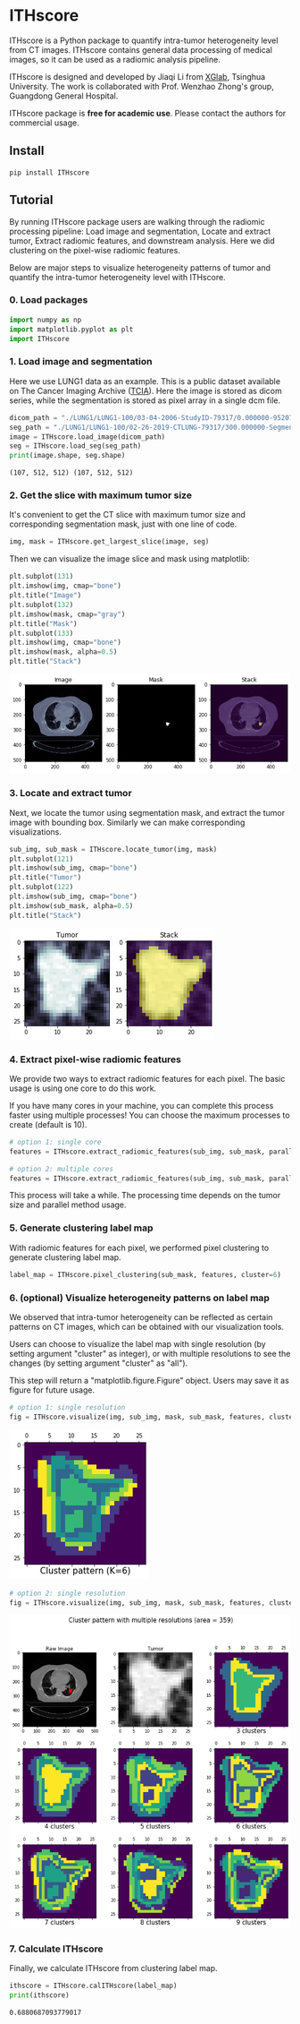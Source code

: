 # ITHscore

ITHscore is a Python package to quantify intra-tumor heterogeneity level from CT images. ITHscore contains general data processing of medical images, so it can be used as a radiomic analysis pipeline.

ITHscore is designed and developed by Jiaqi Li from [XGlab](http://bioinfo.au.tsinghua.edu.cn/member/xuegonglab/ ), Tsinghua University. The work is collaborated with Prof. Wenzhao Zhong's group, Guangdong General Hospital.

ITHscore package is **free for academic use**. Please contact the authors for commercial usage.

## Install

```
pip install ITHscore
```

## Tutorial

By running ITHscore package users are walking through the radiomic processing pipeline: Load image and segmentation, Locate and extract tumor, Extract radiomic features, and downstream analysis. Here we did clustering on the pixel-wise radiomic features.   

Below are major steps to visualize heterogeneity patterns of tumor and quantify the intra-tumor heterogeneity level with ITHscore.

### 0. Load packages

```python
import numpy as np
import matplotlib.pyplot as plt
import ITHscore
```

### 1. Load image and segmentation

Here we use LUNG1 data as an example. This is a public dataset available on The Cancer Imaging Archive ([TCIA](https://www.cancerimagingarchive.net/)). Here the image is stored as dicom series, while the segmentation is stored as pixel array in a single dcm file.


```python
dicom_path = "./LUNG1/LUNG1-100/03-04-2006-StudyID-79317/0.000000-95207/"
seg_path = "./LUNG1/LUNG1-100/02-26-2019-CTLUNG-79317/300.000000-Segmentation-44198/1-1.dcm"
image = ITHscore.load_image(dicom_path)
seg = ITHscore.load_seg(seg_path)
print(image.shape, seg.shape)
```

```
(107, 512, 512) (107, 512, 512)
```


### 2. Get the slice with maximum tumor size

It's convenient to get the CT slice with maximum tumor size and corresponding segmentation mask, just with one line of code.

```python
img, mask = ITHscore.get_largest_slice(image, seg)
```

Then we can visualize the image slice and mask using matplotlib:

```python
plt.subplot(131)
plt.imshow(img, cmap="bone")
plt.title("Image")
plt.subplot(132)
plt.imshow(mask, cmap="gray")
plt.title("Mask")
plt.subplot(133)
plt.imshow(img, cmap="bone")
plt.imshow(mask, alpha=0.5)
plt.title("Stack")
```

![p1](https://github.com/LiJiaqi96/ITHscore/blob/main/figures/ITHscore_1.png?raw=true)

### 3. Locate and extract tumor

Next, we locate the tumor using segmentation mask, and extract the tumor image with bounding box. Similarly we can make corresponding visualizations.


```python
sub_img, sub_mask = ITHscore.locate_tumor(img, mask)
plt.subplot(121)
plt.imshow(sub_img, cmap="bone")
plt.title("Tumor")
plt.subplot(122)
plt.imshow(sub_img, cmap="bone")
plt.imshow(sub_mask, alpha=0.5)
plt.title("Stack")
```

![p2](https://github.com/LiJiaqi96/ITHscore/blob/main/figures/ITHscore_2.png?raw=true)

### 4. Extract pixel-wise radiomic features

We provide two ways to extract radiomic features for each pixel. The basic usage is using one core to do this work.   

If you have many cores in your machine, you can complete this process faster using multiple processes! You can choose the maximum processes to create (default is 10).


```python
# option 1: single core
features = ITHscore.extract_radiomic_features(sub_img, sub_mask, parallel=False)
```

```python
# option 2: multiple cores
features = ITHscore.extract_radiomic_features(sub_img, sub_mask, parallel=True, workers=5)
```

This process will take a while. The processing time depends on the tumor size and parallel method usage.

### 5. Generate clustering label map

With radiomic features for each pixel, we performed pixel clustering to generate clustering label map.

```python
label_map = ITHscore.pixel_clustering(sub_mask, features, cluster=6)
```

### 6. (optional) Visualize heterogeneity patterns on label map

We observed that intra-tumor heterogeneity can be reflected as certain patterns on CT images, which can be obtained with our visualization tools.   

Users can choose to visualize the label map with single resolution (by setting argument "cluster" as integer), or with multiple resolutions to see the changes (by setting argument "cluster" as "all").    

This step will return a "matplotlib.figure.Figure" object. Users may save it as figure for future usage.  

```python
# option 1: single resolution
fig = ITHscore.visualize(img, sub_img, mask, sub_mask, features, cluster=6)
```

![p3](https://github.com/LiJiaqi96/ITHscore/blob/main/figures/ITHscore_3.png?raw=true)

```python
# option 2: single resolution
fig = ITHscore.visualize(img, sub_img, mask, sub_mask, features, cluster="all")
```

![p4](https://github.com/LiJiaqi96/ITHscore/blob/main/figures/ITHscore_4.png?raw=true)

### 7. Calculate ITHscore

Finally, we calculate ITHscore from clustering label map.

```python
ithscore = ITHscore.calITHscore(label_map)
print(ithscore)
```

```
0.6880687093779017
```





